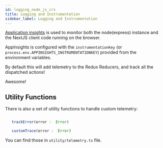 ```yaml
---
id: logging_node_js_crs
title: Logging and Instrumentation
sidebar_label: Logging and Instrumentation
---
```


[Application insights](https://docs.microsoft.com/en-us/azure/azure-monitor/app/app-insights-overview)
is used to monitor both the node(express) instance and the NextJS client code
running on the browser. 

AppInsights is configured with the `instrumentationKey`
(or `process.env.APPINSIGHTS_INSTRUMENTATIONKEY`) provided from the environment
variables. 


 By default this will add telemetry to the Redux Reducers, and track all the dispatched actions!

 Awesome!

 ## Utility Functions

 There is also a set of utility functions to handle custom telemetry:


 ```javascript

    trackError(error :  Error)

    customTrace(error :  Error)

 ```

 You can find those in `utility/telemetry.ts` file.